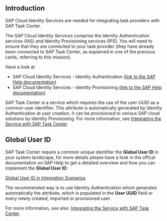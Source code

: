 ## Introduction

SAP Cloud Identity Services are needed for integrating task providers with SAP Task Center.

The SAP Cloud Identity Services comprise the Identity Authentication services (IAS) and Identity Provisioning services (IPS).
You will need to ensure that they are connected to your task provider (they have already been connected to SAP Task Center, as explained in one of the previous cards, referring to this mission).

Have a look at  

- SAP Cloud Identity Services - Identity Authentication [(link to the SAP Help documentation)](https://help.sap.com/viewer/p/IDENTITY_AUTHENTICATION)
- SAP Cloud Identity Services - Identity Provisioning [(link to the SAP Help documentation)](https://help.sap.com/viewer/product/IDENTITY_PROVISIONING/)
 
SAP Task Center is a service which requires the use of the user UUID as a common user identifier. This attribute is automatically generated by Identity Authentication at user creation. It can be provisioned to various SAP cloud solutions by Identity Provisioning. For more information, see [Integrating the Service with SAP Task Center](https://help.sap.com/viewer/6d6d63354d1242d185ab4830fc04feb1/Cloud/en-US/ab5e90ebb2914be9aa145494df048a32.html).

## Global User ID 

SAP Task Center require a common unique identifier the **Global User ID** in your system landscape, for more details please have a look in the offical documentation on SAP Help to get a detailed overview and how you can implement the **Global User ID**:

[Global User ID in Integration Scenarios](https://help.sap.com/docs/SAP_CLOUD_IDENTITY/b95c3d5bab324a3a8409eee5267a5b75/a04611df60404a248a7a8089c85b9761.html)

The recommended way is to use Identity Authentication which generates automatically the attribute, which is populated in the **User UUID** field or every newly created, imported or provisioned user.


For more information, see also: [Integrating the Service with SAP Task Center](https://help.sap.com/viewer/6d6d63354d1242d185ab4830fc04feb1/Cloud/en-US/ab5e90ebb2914be9aa145494df048a32.html).